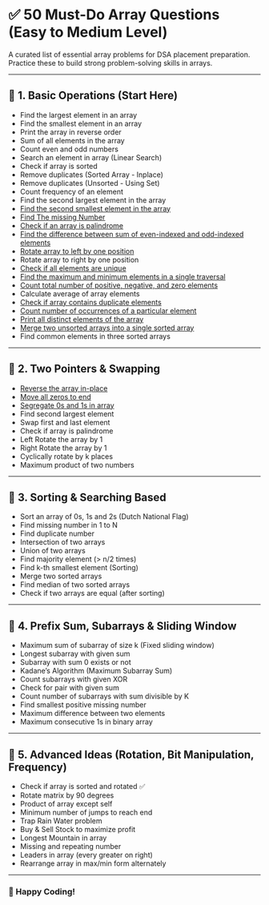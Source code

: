 # ✅ 50 Must-Do Array Questions (Easy to Medium Level)

A curated list of essential array problems for DSA placement preparation. Practice these to build strong problem-solving skills in arrays.

---

## 📌 1. Basic Operations (Start Here)
- Find the largest element in an array
- Find the smallest element in an array
- Print the array in reverse order
- Sum of all elements in the array
- Count even and odd numbers
- Search an element in array (Linear Search)
- Check if array is sorted
- Remove duplicates (Sorted Array - Inplace)
- Remove duplicates (Unsorted - Using Set)
- Count frequency of an element
- Find the second largest element in the array
- [Find the second smallest element in the array](https://www.geeksforgeeks.org/problems/find-the-smallest-and-second-smallest-element-in-an-array3226/1)
- [Find The missing Number](https://www.geeksforgeeks.org/problems/missing-number-in-array1416/1)
- [Check if an array is palindrome](https://www.geeksforgeeks.org/program-to-check-if-an-array-is-palindrome-or-not/)
- [Find the difference between sum of even-indexed and odd-indexed elements](https://www.geeksforgeeks.org/dsa/absolute-difference-between-sum-of-even-elements-at-even-indices-odd-elements-at-odd-indices-in-given-array/)
- [Rotate array to left by one position](https://www.geeksforgeeks.org/dsa/array-rotation/)
- Rotate array to right by one position
- [Check if all elements are unique](https://www.geeksforgeeks.org/dsa/check-if-all-array-elements-are-distinct/)
- [Find the maximum and minimum elements in a single traversal](https://www.geeksforgeeks.org/dsa/maximum-and-minimum-in-an-array/)
- [Count total number of positive, negative, and zero elements](https://www.geeksforgeeks.org/c/c-program-to-count-positive-and-negative-numbers-in-an-array/)
- Calculate average of array elements
- [Check if array contains duplicate elements](https://leetcode.com/problems/contains-duplicate/submissions/1688712522/)
- [Count number of occurrences of a particular element](https://www.geeksforgeeks.org/dsa/count-number-of-occurrences-or-frequency-in-a-sorted-array/#naive-approach-using-linear-search-on-time-and-o1-space)
- [Print all distinct elements of the array](https://www.geeksforgeeks.org/dsa/print-distinct-elements-given-integer-array/)
- [Merge two unsorted arrays into a single sorted array](https://www.geeksforgeeks.org/dsa/merging-two-unsorted-arrays-sorted-order/)
- Find common elements in three sorted arrays

---

## 📌 2. Two Pointers & Swapping
- [Reverse the array in-place](https://www.geeksforgeeks.org/problems/reverse-an-array/1)
- [Move all zeros to end](https://leetcode.com/problems/move-zeroes/submissions/1689223994/)
- [Segregate 0s and 1s in array](https://www.geeksforgeeks.org/problems/segregate-0s-and-1s5106/1)
- Find second largest element
- Swap first and last element
- Check if array is palindrome
- Left Rotate the array by 1
- Right Rotate the array by 1
- Cyclically rotate by k places
- Maximum product of two numbers

---

## 📌 3. Sorting & Searching Based
- Sort an array of 0s, 1s and 2s (Dutch National Flag)
- Find missing number in 1 to N
- Find duplicate number
- Intersection of two arrays
- Union of two arrays
- Find majority element (> n/2 times)
- Find k-th smallest element (Sorting)
- Merge two sorted arrays
- Find median of two sorted arrays
- Check if two arrays are equal (after sorting)

---

## 📌 4. Prefix Sum, Subarrays & Sliding Window
- Maximum sum of subarray of size k (Fixed sliding window)
- Longest subarray with given sum
- Subarray with sum 0 exists or not
- Kadane’s Algorithm (Maximum Subarray Sum)
- Count subarrays with given XOR
- Check for pair with given sum
- Count number of subarrays with sum divisible by K
- Find smallest positive missing number
- Maximum difference between two elements
- Maximum consecutive 1s in binary array

---

## 📌 5. Advanced Ideas (Rotation, Bit Manipulation, Frequency)
- Check if array is sorted and rotated ✅
- Rotate matrix by 90 degrees
- Product of array except self
- Minimum number of jumps to reach end
- Trap Rain Water problem
- Buy & Sell Stock to maximize profit
- Longest Mountain in array
- Missing and repeating number
- Leaders in array (every greater on right)
- Rearrange array in max/min form alternately

---

### 🚀 Happy Coding!
